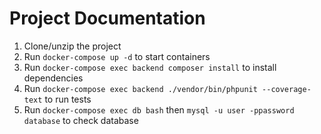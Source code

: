 # Project Documentation

1. Clone/unzip the project
2. Run `docker-compose up -d` to start containers
3. Run `docker-compose exec backend composer install` to install dependencies
4. Run `docker-compose exec backend ./vendor/bin/phpunit --coverage-text` to run tests
5. Run `docker-compose exec db bash` then `mysql -u user -ppassword database` to check database